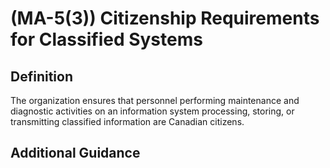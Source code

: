 
# (MA-5(3)) Citizenship Requirements for Classified Systems

## Definition

The organization ensures that personnel performing maintenance and diagnostic activities on an information system processing, storing, or transmitting classified information are Canadian citizens.

## Additional Guidance


